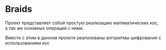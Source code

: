 # Braids

Проект представляет собой простую реализацию математических кос, а так же основных операций с ними.

Вместе с этим в данном проекте реализованы алгоритмы шифрования с использованием кос